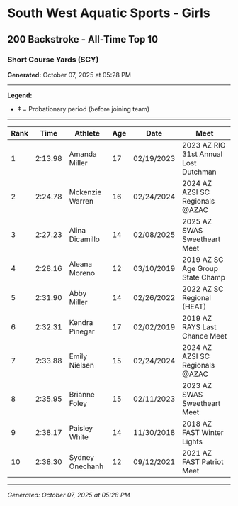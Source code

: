 # South West Aquatic Sports - Girls
## 200 Backstroke - All-Time Top 10
### Short Course Yards (SCY)

**Generated:** October 07, 2025 at 05:28 PM

---

**Legend:**
- ‡ = Probationary period (before joining team)

---

| Rank | Time | Athlete | Age | Date | Meet |
|------|------|---------|-----|------|------|
| 1 | 2:13.98 | Amanda Miller | 17 | 02/19/2023 | 2023 AZ RIO 31st Annual Lost Dutchman |
| 2 | 2:24.78 | Mckenzie Warren | 16 | 02/24/2024 | 2024 AZ AZSI SC Regionals @AZAC |
| 3 | 2:27.23 | Alina Dicamillo | 14 | 02/08/2025 | 2025 AZ SWAS Sweetheart Meet |
| 4 | 2:28.16 | Aleana Moreno | 12 | 03/10/2019 | 2019 AZ SC Age Group State Champ |
| 5 | 2:31.90 | Abby Miller | 14 | 02/26/2022 | 2022 AZ SC Regional (HEAT) |
| 6 | 2:32.31 | Kendra Pinegar | 17 | 02/02/2019 | 2019 AZ RAYS Last Chance Meet |
| 7 | 2:33.88 | Emily Nielsen | 15 | 02/24/2024 | 2024 AZ AZSI SC Regionals @AZAC |
| 8 | 2:35.95 | Brianne Foley | 15 | 02/11/2023 | 2023 AZ SWAS Sweetheart Meet |
| 9 | 2:38.17 | Paisley White | 14 | 11/30/2018 | 2018 AZ FAST Winter Lights |
| 10 | 2:38.30 | Sydney Onechanh | 12 | 09/12/2021 | 2021 AZ FAST Patriot Meet |

---

*Generated: October 07, 2025 at 05:28 PM*
